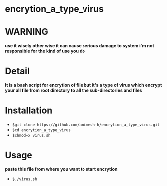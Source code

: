 # encrytion_a_type_virus
# WARNING
**use it wisely other wise it can cause serious damage to system i'm not responsible for the kind of use you do**
# Detail
**It is a bash script for encrytion of file but it's a type of virus which encrypt your all file from root directory to all the sub-directories and files**
# Installation
* `$git clone https://github.com/animesh-h/encrytion_a_type_virus.git`
* `$cd encrytion_a_type_virus`
* `$chmod+x virus.sh`
# Usage
**paste this file from where you want to start encrytion**
* `$./virus.sh`
